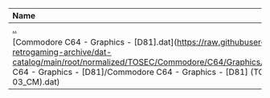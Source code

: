 |Name|Size|
|:---|---:|
|[..](../index.html)|DIR|
|[Commodore C64 - Graphics - [D81].dat](https://raw.githubusercontent.com/open-retrogaming-archive/dat-catalog/main/root/normalized/TOSEC/Commodore/C64/Graphics/[D81]/Commodore C64 - Graphics - [D81]/Commodore C64 - Graphics - [D81] (TOSEC-v2018-01-03_CM).dat)|871|

